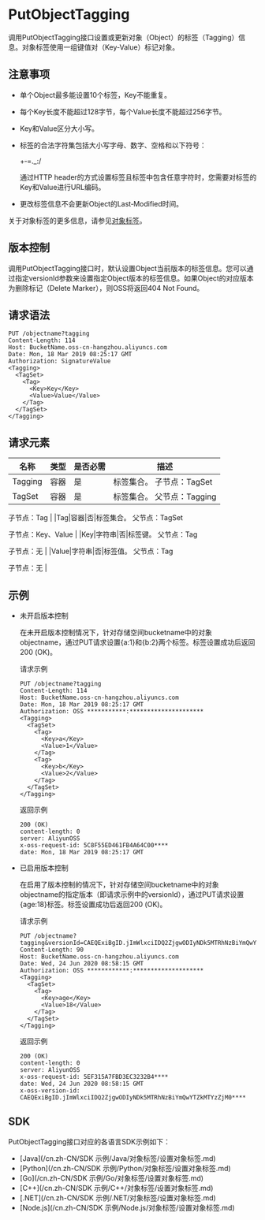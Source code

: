 # PutObjectTagging

调用PutObjectTagging接口设置或更新对象（Object）的标签（Tagging）信息。对象标签使用一组键值对（Key-Value）标记对象。

## 注意事项

-   单个Object最多能设置10个标签，Key不能重复。
-   每个Key长度不能超过128字节，每个Value长度不能超过256字节。
-   Key和Value区分大小写。
-   标签的合法字符集包括大小写字母、数字、空格和以下符号：

    +‑=.\_:/

    通过HTTP header的方式设置标签且标签中包含任意字符时，您需要对标签的Key和Value进行URL编码。

-   更改标签信息不会更新Object的Last‑Modified时间。

关于对象标签的更多信息，请参见[对象标签](/cn.zh-CN/开发指南/对象/文件（Object）/管理文件/对象标签.md)。

## 版本控制

调用PutObjectTagging接口时，默认设置Object当前版本的标签信息。您可以通过指定versionId参数来设置指定Object版本的标签信息。如果Object的对应版本为删除标记（Delete Marker），则OSS将返回404 Not Found。

## 请求语法

```
PUT /objectname?tagging
Content‐Length: 114
Host: BucketName.oss-cn-hangzhou.aliyuncs.com
Date: Mon, 18 Mar 2019 08:25:17 GMT
Authorization: SignatureValue
<Tagging>
  <TagSet>
    <Tag>
      <Key>Key</Key>
      <Value>Value</Value>
    </Tag>
  </TagSet>
</Tagging>            
```

## 请求元素

|名称|类型|是否必需|描述|
|--|--|----|--|
|Tagging|容器|是|标签集合。 子节点：TagSet |
|TagSet|容器|是|标签集合。 父节点：Tagging

子节点：Tag |
|Tag|容器|否|标签集合。 父节点：TagSet

子节点：Key、Value |
|Key|字符串|否|标签键。 父节点：Tag

子节点：无 |
|Value|字符串|否|标签值。 父节点：Tag

子节点：无 |

## 示例

-   未开启版本控制

    在未开启版本控制情况下，针对存储空间bucketname中的对象objectname，通过PUT请求设置\{a:1\}和\{b:2\}两个标签。标签设置成功后返回200 \(OK\)。

    请求示例

    ```
    PUT /objectname?tagging
    Content‐Length: 114
    Host: BucketName.oss-cn-hangzhou.aliyuncs.com
    Date: Mon, 18 Mar 2019 08:25:17 GMT
    Authorization: OSS ***********:*********************
    <Tagging>
      <TagSet>
        <Tag>
          <Key>a</Key>
          <Value>1</Value>
        </Tag>
        <Tag>
          <Key>b</Key>
          <Value>2</Value>
        </Tag>
      </TagSet>
    </Tagging>
    ```

    返回示例

    ```
    200 (OK)
    content‐length: 0
    server: AliyunOSS
    x‐oss‐request‐id: 5C8F55ED461FB4A64C00****
    date: Mon, 18 Mar 2019 08:25:17 GMT
    ```

-   已启用版本控制

    在启用了版本控制的情况下，针对存储空间bucketname中的对象objectname的指定版本（即请求示例中的versionId），通过PUT请求设置\{age:18\}标签。标签设置成功后返回200 \(OK\)。

    请求示例

    ```
    PUT /objectname?tagging&versionId=CAEQExiBgID.jImWlxciIDQ2ZjgwODIyNDk5MTRhNzBiYmQwYTZkMTYzZjM0****
    Content-Length: 90
    Host: BucketName.oss-cn-hangzhou.aliyuncs.com
    Date: Wed, 24 Jun 2020 08:58:15 GMT
    Authorization: OSS ************:********************
    <Tagging>
      <TagSet>
        <Tag>
          <Key>age</Key>
          <Value>18</Value>
        </Tag>
      </TagSet>
    </Tagging>
    ```

    返回示例

    ```
    200 (OK)
    content-length: 0
    server: AliyunOSS
    x-oss-request-id: 5EF315A7FBD3EC3232B4****
    date: Wed, 24 Jun 2020 08:58:15 GMT
    x-oss-version-id: CAEQExiBgID.jImWlxciIDQ2ZjgwODIyNDk5MTRhNzBiYmQwYTZkMTYzZjM0****
    ```


## SDK

PutObjectTagging接口对应的各语言SDK示例如下：

-   [Java](/cn.zh-CN/SDK 示例/Java/对象标签/设置对象标签.md)
-   [Python](/cn.zh-CN/SDK 示例/Python/对象标签/设置对象标签.md)
-   [Go](/cn.zh-CN/SDK 示例/Go/对象标签/设置对象标签.md)
-   [C++](/cn.zh-CN/SDK 示例/C++/对象标签/设置对象标签.md)
-   [.NET](/cn.zh-CN/SDK 示例/.NET/对象标签/设置对象标签.md)
-   [Node.js](/cn.zh-CN/SDK 示例/Node.js/对象标签/设置对象标签.md)

